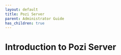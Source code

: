 ```yaml
---
layout: default
title: Pozi Server
parent: Administrator Guide
has_children: true
---
```


# Introduction to Pozi Server
